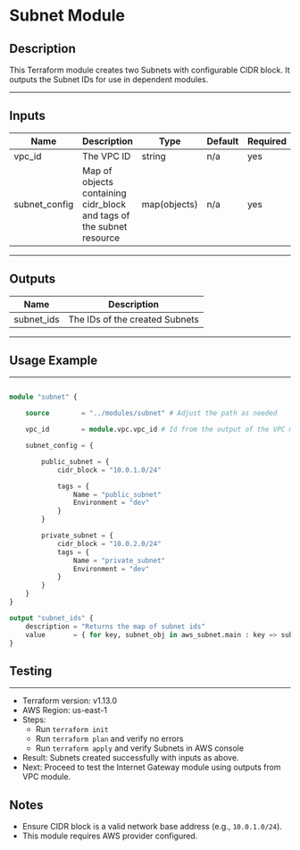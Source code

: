 # Subnet Module

## Description

This Terraform module creates two Subnets with configurable CIDR block. It outputs the Subnet IDs for use in dependent modules.

---

## Inputs

| Name          | Description                                                          | Type         | Default | Required |
| ------------- | -------------------------------------------------------------------- | ------------ | ------- | -------- |
| vpc_id        | The VPC ID                                                           | string       | n/a     | yes      |
| subnet_config | Map of objects containing cidr_block and tags of the subnet resource | map(objects) | n/a     | yes      |

---

## Outputs

| Name       | Description                    |
| ---------- | ------------------------------ |
| subnet_ids | The IDs of the created Subnets |

---

## Usage Example

---

```terraform

module "subnet" {

    source        = "../modules/subnet" # Adjust the path as needed

    vpc_id        = module.vpc.vpc_id # Id from the output of the VPC module

    subnet_config = {

        public_subnet = {
            cidr_block = "10.0.1.0/24"

            tags = {
                Name = "public_subnet"
                Environment = "dev"
            }
        }

        private_subnet = {
            cidr_block = "10.0.2.0/24"
            tags = {
                Name = "private_subnet"
                Environment = "dev"
            }
        }
    }
}

output "subnet_ids" {
    description = "Returns the map of subnet ids"
    value       = { for key, subnet_obj in aws_subnet.main : key => subnet_obj.id }
}

```

## Testing

---

- Terraform version: v1.13.0
- AWS Region: us-east-1
- Steps:
  - Run `terraform init`
  - Run `terraform plan` and verify no errors
  - Run `terraform apply` and verify Subnets in AWS console
- Result: Subnets created successfully with inputs as above.
- Next: Proceed to test the Internet Gateway module using outputs from VPC module.

## Notes

- Ensure CIDR block is a valid network base address (e.g., `10.0.1.0/24`).
- This module requires AWS provider configured.
